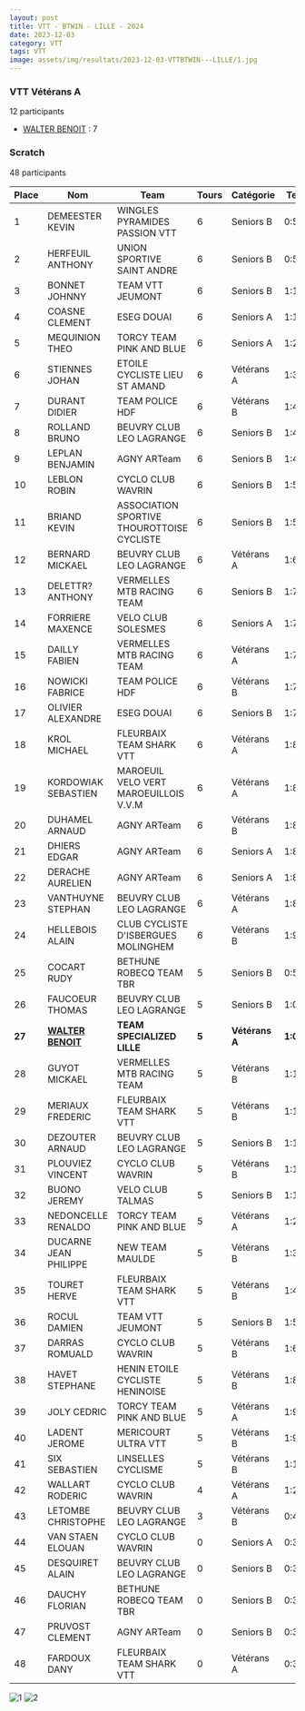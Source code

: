 ```yaml
---
layout: post
title: VTT - BTWIN - LILLE - 2024
date: 2023-12-03
category: VTT
tags: VTT
image: assets/img/resultats/2023-12-03-VTTBTWIN---LILLE/1.jpg
---
```


### VTT Vétérans A
12 participants
- [WALTER BENOIT](https://teamspecializedlille.github.io/coureurs/walterbenoit) : 7

### Scratch
48 participants

| Place | Nom | Team | Tours | Catégorie | Temps |
|---|---|---|---|---|---|
| 1 | DEMEESTER KEVIN | WINGLES PYRAMIDES PASSION VTT | 6 | Seniors B | 0:59:27 | 
| 2 | HERFEUIL ANTHONY | UNION SPORTIVE SAINT ANDRE | 6 | Seniors B | 0:59:27 | 
| 3 | BONNET JOHNNY | TEAM VTT JEUMONT | 6 | Seniors B | 1:1:36 | 
| 4 | COASNE CLEMENT | ESEG DOUAI | 6 | Seniors A | 1:1:39 | 
| 5 | MEQUINION THEO | TORCY TEAM PINK AND BLUE | 6 | Seniors A | 1:2:31 | 
| 6 | STIENNES JOHAN | ETOILE CYCLISTE LIEU ST AMAND | 6 | Vétérans A | 1:3:6 | 
| 7 | DURANT DIDIER | TEAM POLICE HDF | 6 | Vétérans B | 1:4:9 | 
| 8 | ROLLAND BRUNO | BEUVRY CLUB LEO LAGRANGE | 6 | Seniors B | 1:4:11 | 
| 9 | LEPLAN BENJAMIN | AGNY ARTeam | 6 | Seniors B | 1:4:53 | 
| 10 | LEBLON ROBIN | CYCLO CLUB WAVRIN | 6 | Seniors B | 1:5:13 | 
| 11 | BRIAND KEVIN | ASSOCIATION SPORTIVE THOUROTTOISE CYCLISTE | 6 | Seniors B | 1:5:24 | 
| 12 | BERNARD MICKAEL | BEUVRY CLUB LEO LAGRANGE | 6 | Vétérans A | 1:6:50 | 
| 13 | DELETTR? ANTHONY | VERMELLES MTB RACING TEAM | 6 | Seniors B | 1:7:8 | 
| 14 | FORRIERE MAXENCE | VELO CLUB SOLESMES | 6 | Seniors A | 1:7:20 | 
| 15 | DAILLY FABIEN | VERMELLES MTB RACING TEAM | 6 | Vétérans A | 1:7:27 | 
| 16 | NOWICKI FABRICE | TEAM POLICE HDF | 6 | Vétérans B | 1:7:29 | 
| 17 | OLIVIER ALEXANDRE | ESEG DOUAI | 6 | Seniors B | 1:7:51 | 
| 18 | KROL MICHAEL | FLEURBAIX TEAM SHARK VTT | 6 | Vétérans A | 1:8:1 | 
| 19 | KORDOWIAK SEBASTIEN | MAROEUIL VELO VERT MAROEUILLOIS V.V.M | 6 | Vétérans A | 1:8:2 | 
| 20 | DUHAMEL ARNAUD | AGNY ARTeam | 6 | Vétérans B | 1:8:22 | 
| 21 | DHIERS EDGAR | AGNY ARTeam | 6 | Seniors A | 1:8:23 | 
| 22 | DERACHE AURELIEN | AGNY ARTeam | 6 | Seniors A | 1:8:38 | 
| 23 | VANTHUYNE STEPHAN | BEUVRY CLUB LEO LAGRANGE | 6 | Vétérans A | 1:8:42 | 
| 24 | HELLEBOIS ALAIN | CLUB CYCLISTE D'ISBERGUES MOLINGHEM | 6 | Vétérans B | 1:9:34 | 
| 25 | COCART RUDY | BETHUNE ROBECQ TEAM TBR | 5 | Seniors B | 0:59:48 | 
| 26 | FAUCOEUR THOMAS | BEUVRY CLUB LEO LAGRANGE | 5 | Seniors B | 1:0:0 | 
| **27** | **[WALTER BENOIT](https://teamspecializedlille.github.io/coureurs/walterbenoit)** | **TEAM SPECIALIZED LILLE** | **5** | **Vétérans A** | **1:0:3** | 
| 28 | GUYOT MICKAEL | VERMELLES MTB RACING TEAM | 5 | Vétérans B | 1:1:15 | 
| 29 | MERIAUX FREDERIC | FLEURBAIX TEAM SHARK VTT | 5 | Vétérans B | 1:1:21 | 
| 30 | DEZOUTER ARNAUD | BEUVRY CLUB LEO LAGRANGE | 5 | Seniors B | 1:1:40 | 
| 31 | PLOUVIEZ VINCENT | CYCLO CLUB WAVRIN | 5 | Vétérans B | 1:1:42 | 
| 32 | BUONO JEREMY | VELO CLUB TALMAS | 5 | Seniors B | 1:1:58 | 
| 33 | NEDONCELLE RENALDO | TORCY TEAM PINK AND BLUE | 5 | Vétérans A | 1:2:31 | 
| 34 | DUCARNE JEAN PHILIPPE | NEW TEAM MAULDE | 5 | Vétérans B | 1:3:27 | 
| 35 | TOURET HERVE | FLEURBAIX TEAM SHARK VTT | 5 | Vétérans B | 1:4:15 | 
| 36 | ROCUL DAMIEN | TEAM VTT JEUMONT | 5 | Seniors B | 1:5:28 | 
| 37 | DARRAS ROMUALD | CYCLO CLUB WAVRIN | 5 | Vétérans B | 1:6:41 | 
| 38 | HAVET STEPHANE | HENIN ETOILE CYCLISTE HENINOISE | 5 | Vétérans B | 1:8:35 | 
| 39 | JOLY CEDRIC | TORCY TEAM PINK AND BLUE | 5 | Vétérans A | 1:9:38 | 
| 40 | LADENT JEROME | MERICOURT ULTRA VTT | 5 | Vétérans B | 1:9:38 | 
| 41 | SIX SEBASTIEN | LINSELLES CYCLISME | 5 | Vétérans B | 1:10:59 | 
| 42 | WALLART RODERIC | CYCLO CLUB WAVRIN | 4 | Vétérans A | 1:2:41 | 
| 43 | LETOMBE CHRISTOPHE | BEUVRY CLUB LEO LAGRANGE | 3 | Vétérans B | 0:41:31 | 
| 44 | VAN STAEN ELOUAN | CYCLO CLUB WAVRIN | 0 | Seniors A | 0:38:53 | 
| 45 | DESQUIRET ALAIN | BEUVRY CLUB LEO LAGRANGE | 0 | Seniors B | 0:38:53 | 
| 46 | DAUCHY FLORIAN | BETHUNE ROBECQ TEAM TBR | 0 | Seniors B | 0:38:53 | 
| 47 | PRUVOST CLEMENT | AGNY ARTeam | 0 | Seniors B | 0:38:53 | 
| 48 | FARDOUX DANY | FLEURBAIX TEAM SHARK VTT | 0 | Vétérans A | 0:38:53 | 

![1](http://teamspecializedlille.github.io/assets/img/resultats/2023-12-03-VTTBTWIN---LILLE/1.jpg)
![2](http://teamspecializedlille.github.io/assets/img/resultats/2023-12-03-VTTBTWIN---LILLE/2.jpg)
